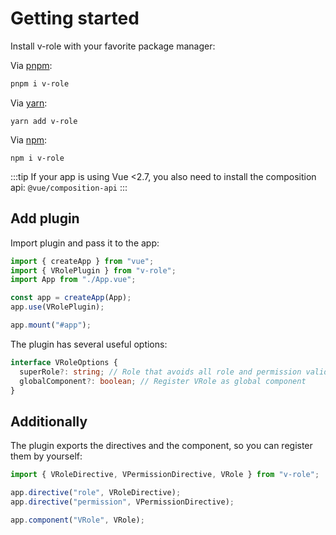 # Getting started

Install v-role with your favorite package manager:

Via [pnpm](https://pnpm.io/):

```sh
pnpm i v-role
```

Via [yarn](https://yarnpkg.com/):

```
yarn add v-role
```

Via [npm](https://www.npmjs.com/):

```
npm i v-role
```

:::tip
If your app is using Vue <2.7, you also need to install the composition api: `@vue/composition-api`
:::

## Add plugin

Import plugin and pass it to the app:

```ts
import { createApp } from "vue";
import { VRolePlugin } from "v-role";
import App from "./App.vue";

const app = createApp(App);
app.use(VRolePlugin);

app.mount("#app");
```

The plugin has several useful options:

```ts
interface VRoleOptions {
  superRole?: string; // Role that avoids all role and permission validations
  globalComponent?: boolean; // Register VRole as global component
}
```

## Additionally

The plugin exports the directives and the component, so you can register them by yourself:

```ts
import { VRoleDirective, VPermissionDirective, VRole } from "v-role";

app.directive("role", VRoleDirective);
app.directive("permission", VPermissionDirective);

app.component("VRole", VRole);
```
